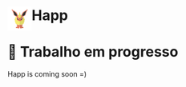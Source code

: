 <h1> <img src="./icon.png"
  width="48"
  height="48"
  style="float:left;">Happ

# :construction: Trabalho em progresso
Happ is coming soon =)
